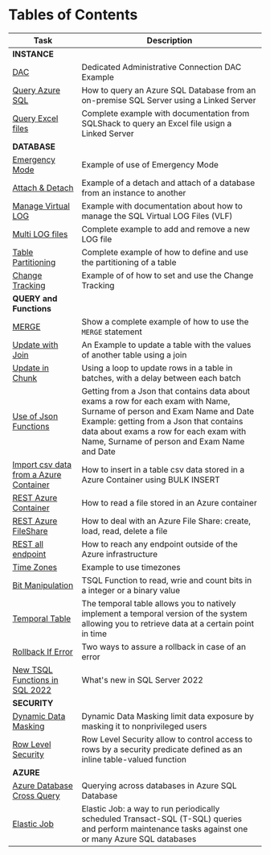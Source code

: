# Tables of Contents

|Task|Description|
|---|---|
|**INSTANCE**|
|[DAC](Instance/DAC.md)| Dedicated Administrative Connection DAC Example|
|[Query Azure SQL](Instance/Example_LinkedServer_SQLAzure.sql)|How to query an Azure SQL Database from an on-premise SQL Server using a Linked Server|
|[Query Excel files](Instance/Example_LinkedServer_Excel.sql)|Complete example with documentation from SQLShack to query an Excel file usign a Linked Server|
|**DATABASE**|
|[Emergency Mode](Database/EmergencyMode.md)|Example of use of Emergency Mode|
|[Attach & Detach](Database/Example_Attach_Detach.sql)|Example of a detach and attach of a database from an instance to another|
|[Manage Virtual LOG](Database/Example_manage_LOG_files_virtual.sql)|Example with documentation about how to manage the SQL Virtual LOG Files (VLF)|
|[Multi LOG files](Database/Example_Management_LOG_files.sql)|Complete example to add and remove a new LOG file|
|[Table Partitioning](Database/Example_Partitioning.md)| Complete example of how to define and use the partitioning of a table|
|[Change Tracking](Database/Example_ChangeTracking.md)|Example of of how to set and use the Change Tracking|
|**QUERY and Functions**|
|[MERGE](Query/DML_MERGE.sql)|Show a complete example of how to use the `MERGE` statement|
|[Update with Join](Query/UpdateWithJoin.md)| An Example to update a table with the values of another table using a join|
|[Update in Chunk](Query/UpdateInChunks.md)|Using a loop to update rows in a table in batches, with a delay between each batch|
|[Use of Json Functions](Query/ExampleJsonQuery2.md)|Getting from a Json that contains data about exams a row for each exam with Name, Surname of person and Exam Name and Date Example: getting from a Json that contains data about exams a row for each exam with Name, Surname of person and Exam Name and Date|
|[Import csv data from a Azure Container](Query/REST_AzureContainerImportAzureBlobCsv.md)| How to insert in a table csv data stored in a Azure Container using BULK INSERT |
|[REST Azure Container](Query/REST_AzureContainer.md)| How to read a file stored in an Azure container |
|[REST Azure FileShare](Query/REST_AzureFileShare.md)| How to deal with an Azure File Share: create, load, read, delete a file|
|[REST all endpoint](Query/REST_ExternalResources.md)| How to reach any endpoint outside of the Azure infrastructure |
|[Time Zones](Query/Example_At_Time_Zone.sql)|Example to use timezones|
|[Bit Manipulation](Query/BitManipulationFunctions.md) | TSQL Function to read, wrie and count bits in a integer or a binary value  |
|[Temporal Table](Query/TemporalTable.md)|The temporal table allows you to natively implement a temporal version of the system allowing you to retrieve data at a certain point in time |
|[Rollback If Error](Query/AutomaticRollBackIfError.md)|Two ways to assure a rollback in case of an error|
|[New TSQL Functions in SQL 2022](Query/TSQL-2022.md) | What's new in SQL Server 2022 |
|**SECURITY**|
|[Dynamic Data Masking](Security/DynamicDataMasking.md)|Dynamic Data Masking limit data exposure by masking it to nonprivileged users |
|[Row Level Security](Security/RowLevelSecurity.md)|Row Level Security allow to control access to rows by a security predicate defined as an inline table-valued function |
|**AZURE**|
|[Azure Database Cross Query](Azure/CrossAzureDBQuery.md) | Querying across databases in Azure SQL Database |
|[Elastic Job](Azure/ElasticJob.md) | Elastic Job: a way to run periodically scheduled Transact-SQL (T-SQL) queries and perform maintenance tasks against one or many Azure SQL databases |
